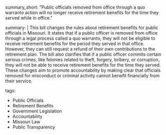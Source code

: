 summary_short: "Public officials removed from office through a quo warranto action will no longer receive retirement benefits for the time they served while in office."

summary: |
  This bill changes the rules about retirement benefits for public officials in Missouri. It states that if a public officer is removed from office through a legal process called a quo warranto, they will not be eligible to receive retirement benefits for the period they served in that office. However, they can still request a refund of their own contributions to the retirement plan. The bill also clarifies that if a public officer commits certain serious crimes, like felonies related to theft, forgery, bribery, or corruption, they will not be able to receive retirement benefits for the time they served. These changes aim to promote accountability by making clear that officials removed for misconduct or criminal activity cannot benefit financially from their service.

tags:
  - Public Officials
  - Retirement Benefits
  - Government Legislation
  - Accountability
  - Missouri Law
  - Public Transparency
